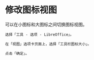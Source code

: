 # 修改图标视图

可以在小图标和大图标之间切换图标视图。

    选择「工具 - 选项 - LibreOffice」。

    在「视图」选项卡页面上，选择「工具栏图标大小」。

    点击「确定」。
